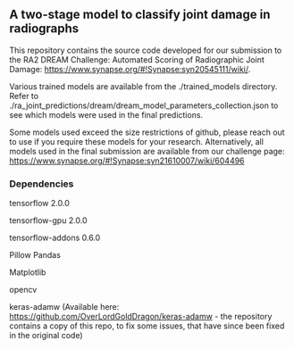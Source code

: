 ## A two-stage model to classify joint damage in radiographs

This repository contains the source code developed for our submission to the RA2 DREAM Challenge: Automated Scoring of Radiographic Joint Damage: https://www.synapse.org/#!Synapse:syn20545111/wiki/.

Various trained models are available from the ./trained_models directory. Refer to ./ra_joint_predictions/dream/dream_model_parameters_collection.json to see which models were used in the final predictions. 

Some models used exceed the size restrictions of github, please reach out to use if you require these models for your research. Alternatively, all models used in the final submission are available from our challenge page: https://www.synapse.org/#!Synapse:syn21610007/wiki/604496 

### Dependencies
tensorflow 2.0.0

tensorflow-gpu 2.0.0

tensorflow-addons 0.6.0

Pillow
Pandas

Matplotlib

opencv

keras-adamw (Available here: https://github.com/OverLordGoldDragon/keras-adamw - the repository contains a copy of this repo, to fix some issues, that have since been fixed in the original code)
